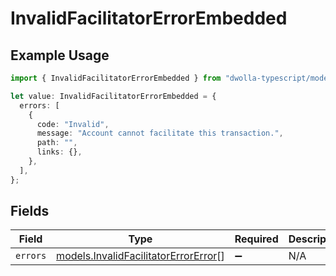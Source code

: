 # InvalidFacilitatorErrorEmbedded

## Example Usage

```typescript
import { InvalidFacilitatorErrorEmbedded } from "dwolla-typescript/models";

let value: InvalidFacilitatorErrorEmbedded = {
  errors: [
    {
      code: "Invalid",
      message: "Account cannot facilitate this transaction.",
      path: "",
      links: {},
    },
  ],
};
```

## Fields

| Field                                                                              | Type                                                                               | Required                                                                           | Description                                                                        |
| ---------------------------------------------------------------------------------- | ---------------------------------------------------------------------------------- | ---------------------------------------------------------------------------------- | ---------------------------------------------------------------------------------- |
| `errors`                                                                           | [models.InvalidFacilitatorErrorError](../models/invalidfacilitatorerrorerror.md)[] | :heavy_minus_sign:                                                                 | N/A                                                                                |